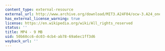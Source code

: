 ```yaml
---
content_type: external-resource
external_url: http://www.archive.org/download/MIT3.A24F04/ocw-3.A24_one-220k.mp4
has_external_license_warning: true
license: https://en.wikipedia.org/wiki/All_rights_reserved
status: ''
title: MP4 - 9 MB
uid: 50b60cc6-dc03-4cb4-ab78-69a6ec1ff3d6
wayback_url: ''
---
```

